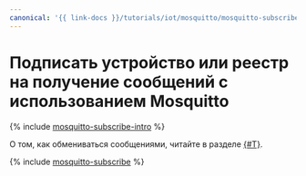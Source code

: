 ```yaml
---
canonical: '{{ link-docs }}/tutorials/iot/mosquitto/mosquitto-subscribe'
---
```


# Подписать устройство или реестр на получение сообщений с использованием Mosquitto

{% include [mosquitto-subscribe-intro](../../../_tutorials/applied/mosquitto-subscribe-intro.md) %}

О том, как обмениваться сообщениями, читайте в разделе [{#T}](mosquitto-publish.md).

{% include [mosquitto-subscribe](../../../_tutorials/applied/mosquitto-subscribe.md) %}
